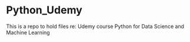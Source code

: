 # Python_Udemy
This is a repo to hold files re: Udemy course Python for Data Science and Machine Learning
